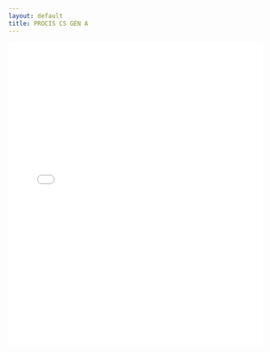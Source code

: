 ```yaml
---
layout: default
title: PROCIS CS GEN A
---
```


<div class="wide-graph">
    <iframe src="{{ site.baseurl }}/konzum/htmls/PROCIS-CS-GEN-A.html" width="100%" height="600px" frameborder="0"></iframe>
</div>
